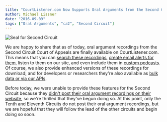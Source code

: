 ```yaml
---
title: "CourtListener.com Now Supports Oral Arguments from the Second Circuit"
author: Michael Lissner
date: "2016-09-09"
tags: ["Oral Arguments", "ca2", "Second Circuit"]
---
```



<div className="right-image">
    <img src="/images/ca2-seal.png"
         alt="Seal for Second Circuit"
          className="img-responsive"/>
</div>

We are happy to share that as of today, oral argument recordings from the Second Circuit Court of Appeals are finally available on CourtListener.com. This means that you can [search these recordings][search], [create email alerts for them][alerts], listen to them on our site, and even include them in [custom podcasts][2]. Of course, we also provide enhanced versions of these recordings for download, and for developers or researchers they're also available as [bulk data or via our APIs][api].

Before today, we were unable to provide these features for the Second Circuit because they [didn't post their oral argument recordings on their website][1], so we're thrilled that they've begun doing so. At this point, only the Tenth and Eleventh Circuits do not post their oral argument recordings, but we are hopeful that they will follow the lead of the other circuits and begin doing so soon.

[1]: {filename}/ca2-to-finally-do-oral-args.md
[2]: https://www.courtlistener.com/podcasts/
[alerts]: https://www.courtlistener.com/faq/#explain-alerts
[search]: https://www.courtlistener.com/audio/
[api]: https://www.courtlistener.com/api/

